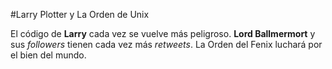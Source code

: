 #Larry Plotter y La Orden de Unix

El código de **Larry** cada vez se vuelve más peligroso. 
**Lord Ballmermort** y sus *followers* tienen cada vez más *retweets*.
La Orden del Fenix luchará por el bien del mundo.